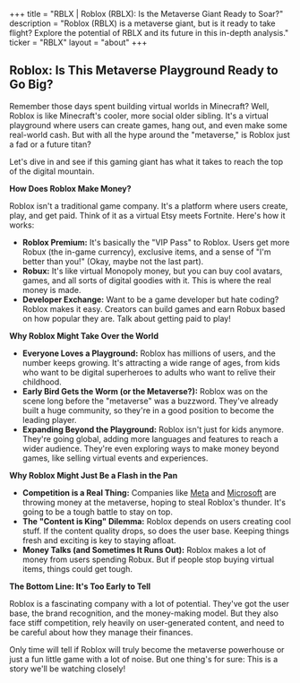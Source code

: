 +++
title = "RBLX |  Roblox (RBLX):  Is the Metaverse Giant Ready to Soar?"
description = "Roblox (RBLX) is a metaverse giant, but is it ready to take flight? Explore the potential of RBLX and its future in this in-depth analysis."
ticker = "RBLX"
layout = "about"
+++

        


## Roblox: Is This Metaverse Playground Ready to Go Big?

Remember those days spent building virtual worlds in Minecraft? Well, Roblox is like Minecraft's cooler, more social older sibling. It's a virtual playground where users can create games, hang out, and even make some real-world cash. But with all the hype around the "metaverse," is Roblox just a fad or a future titan? 

Let's dive in and see if this gaming giant has what it takes to reach the top of the digital mountain. 

**How Does Roblox Make Money?**

Roblox isn't a traditional game company. It's a platform where users create, play, and get paid. Think of it as a virtual Etsy meets Fortnite. Here's how it works:

* **Roblox Premium:** It's basically the "VIP Pass" to Roblox. Users get more Robux (the in-game currency), exclusive items, and a sense of "I'm better than you!" (Okay, maybe not the last part). 
* **Robux:** It's like virtual Monopoly money, but you can buy cool avatars, games, and all sorts of digital goodies with it. This is where the real money is made.
* **Developer Exchange:** Want to be a game developer but hate coding? Roblox makes it easy. Creators can build games and earn Robux based on how popular they are. Talk about getting paid to play!

**Why Roblox Might Take Over the World**

* **Everyone Loves a Playground:** Roblox has millions of users, and the number keeps growing. It's attracting a wide range of ages, from kids who want to be digital superheroes to adults who want to relive their childhood.
* **Early Bird Gets the Worm (or the Metaverse?):** Roblox was on the scene long before the "metaverse" was a buzzword. They've already built a huge community, so they're in a good position to become the leading player.
* **Expanding Beyond the Playground:** Roblox isn't just for kids anymore. They're going global, adding more languages and features to reach a wider audience. They're even exploring ways to make money beyond games, like selling virtual events and experiences.

**Why Roblox Might Just Be a Flash in the Pan**

* **Competition is a Real Thing:** Companies like [Meta](/stocks/meta/) and [Microsoft](/stocks/msft/) are throwing money at the metaverse, hoping to steal Roblox's thunder. It's going to be a tough battle to stay on top.
* **The "Content is King" Dilemma:** Roblox depends on users creating cool stuff. If the content quality drops, so does the user base. Keeping things fresh and exciting is key to staying afloat.
* **Money Talks (and Sometimes It Runs Out):** Roblox makes a lot of money from users spending Robux. But if people stop buying virtual items, things could get tough.  

**The Bottom Line: It's Too Early to Tell**

Roblox is a fascinating company with a lot of potential. They've got the user base, the brand recognition, and the money-making model. But they also face stiff competition, rely heavily on user-generated content, and need to be careful about how they manage their finances. 

Only time will tell if Roblox will truly become the metaverse powerhouse or just a fun little game with a lot of noise. But one thing's for sure: This is a story we'll be watching closely! 

        